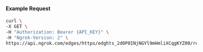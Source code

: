 <!-- Code generated for API Clients. DO NOT EDIT. -->

#### Example Request

```bash
curl \
-X GET \
-H "Authorization: Bearer {API_KEY}" \
-H "Ngrok-Version: 2" \
https://api.ngrok.com/edges/https/edghts_2d0P0INjNGYl9mHmliXCqgKYZ00/routes/edghtsrt_2d0P0EAaZxXuvuphdiTKVz2EgWd/compression
```
